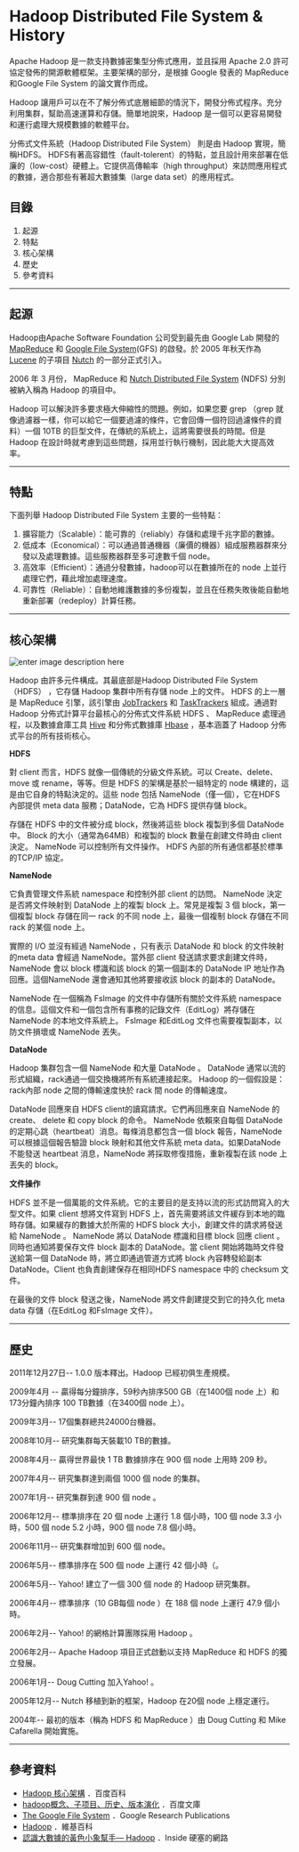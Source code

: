 **Hadoop Distributed File System & History**
=======
Apache Hadoop 是一款支持數據密集型分佈式應用，並且採用 Apache 2.0 許可協定發佈的開源軟體框架。主要架構的部分，是根據 Google 發表的 MapReduce 和Google File System 的論文實作而成。

Hadoop 讓用戶可以在不了解分佈式底層細節的情況下，開發分佈式程序。充分利用集群，幫助高速運算和存儲。簡單地說來，Hadoop 是一個可以更容易開發和運行處理大規模數據的軟體平台。

分佈式文件系統（Hadoop Distributed File System） 則是由 Hadoop 實現，簡稱HDFS。 HDFS有著高容錯性（fault-tolerent）的特點，並且設計用來部署在低廉的（low-cost）硬體上。它提供高傳輸率（high throughput）來訪問應用程式的數據，適合那些有著超大數據集（large data set）的應用程式。

目錄
--
 1. 起源
 2. 特點
 3. 核心架構
 4. 歷史
 5. 參考資料

----------

起源
--
Hadoop由Apache Software Foundation 公司受到最先由 Google Lab 開發的  [MapReduce](https://en.wikipedia.org/wiki/MapReduce) 和 [Google File System](research.google.com/archive/gfs.html)(GFS) 的啟發。於 2005 年秋天作為 [Lucene](https://lucene.apache.org/core/) 的子項目 [Nutch](nutch.apache.org/) 的一部分正式引入。

2006 年 3 月份， MapReduce 和 [Nutch Distributed File System](wiki.apache.org/nutch/NutchDistributedFileSystem) (NDFS) 分別被納入稱為 Hadoop 的項目中。

Hadoop 可以解決許多要求極大伸縮性的問題。例如，如果您要 grep （grep 就像過濾器一樣，你可以給它一個要過濾的條件，它會回傳一個符回過濾條件的資料）一個 10TB 的巨型文件，在傳統的系統上，這將需要很長的時間。但是 Hadoop 在設計時就考慮到這些問題，採用並行執行機制，因此能大大提高效率。

----------


特點
----

下面列舉 Hadoop Distributed File System 主要的一些特點： 

 1. 擴容能力（Scalable）：能可靠的（reliably）存儲和處理千兆字節的數據。
 2. 低成本（Economical）：可以通過普通機器（廉價的機器）組成服務器群來分發以及處理數據。這些服務器群至多可達數千個 node。
 3. 高效率（Efficient）：通過分發數據，hadoop可以在數據所在的 node 上並行處理它們，藉此增加處理速度。
 4. 可靠性（Reliable）：自動地維護數據的多份複製，並且在任務失敗後能自動地重新部署（redeploy）計算任務。

----------
核心架構
----
![enter image description here](https://hadoop.apache.org/docs/r1.2.1/images/hdfsarchitecture.gif)

Hadoop 由許多元件構成。其最底部是Hadoop Distributed File System（HDFS） ，它存儲 Hadoop 集群中所有存儲 node 上的文件。 HDFS 的上一層是 MapReduce 引擎，該引擎由 [JobTrackers](http://wiki.apache.org/hadoop/JobTracker) 和 [TaskTrackers](http://wiki.apache.org/hadoop/TaskTracker) 組成。通過對 Hadoop 分佈式計算平台最核心的分佈式文件系統 HDFS 、 MapReduce 處理過程，以及數據倉庫工具  [Hive](https://hive.apache.org/) 和分佈式數據庫 [Hbase](hbase.apache.org/) ，基本涵蓋了 Hadoop 分佈式平台的所有技術核心。 

**HDFS**

對 client 而言，HDFS 就像一個傳統的分級文件系統。可以 Create、delete、move 或 rename，等等。但是 HDFS 的架構是基於一組特定的 node 構建的，這是由它自身的特點決定的。這些 node 包括 NameNode（僅一個），它在HDFS 內部提供 meta data 服務；DataNode，它為 HDFS 提供存儲 block。

存儲在 HDFS 中的文件被分成 block，然後將這些 block 複製到多個 DataNode 中。 Block 的大小（通常為64MB）和複製的 block 數量在創建文件時由 client 決定。 NameNode 可以控制所有文件操作。 HDFS 內部的所有通信都基於標準的TCP/IP 協定。

**NameNode**

它負責管理文件系統 namespace 和控制外部 client 的訪問。 NameNode 決定是否將文件映射到 DataNode 上的複製 block 上。常見是複製 3 個 block，第一個複製 block 存儲在同一 rack 的不同 node 上，最後一個複制 block 存儲在不同 rack 的某個 node 上。

實際的 I/O 並沒有經過 NameNode ，只有表示 DataNode 和 block 的文件映射的meta data 會經過 NameNode。當外部 client 發送請求要求創建文件時，NameNode 會以 block 標識和該 block 的第一個副本的 DataNode IP 地址作為回應。這個NameNode 還會通知其他將要接收該 block 的副本的 DataNode。

NameNode 在一個稱為 FsImage 的文件中存儲所有關於文件系統 namespace 的信息。這個文件和一個包含所有事務的記錄文件（EditLog）將存儲在 NameNode 的本地文件系統上。 FsImage 和EditLog 文件也需要複製副本，以防文件損壞或 NameNode 丟失。


**DataNode**

Hadoop 集群包含一個 NameNode 和大量 DataNode 。 DataNode 通常以流的形式組織，rack通過一個交換機將所有系統連接起來。 Hadoop 的一個假設是：rack內部 node 之間的傳輸速度快於 rack 間 node 的傳輸速度。

DataNode 回應來自 HDFS client的讀寫請求。它們再回應來自 NameNode 的 create、 delete 和 copy block 的命令。 NameNode 依賴來自每個 DataNode 的定期心跳（heartbeat）消息。每條消息都包含一個 block 報告，NameNode 可以根據這個報告驗證 block 映射和其他文件系統 meta data。如果DataNode 不能發送 heartbeat 消息，NameNode 將採取修復措施，重新複製在該 node 上丟失的 block。

**文件操作**

HDFS 並不是一個萬能的文件系統。它的主要目的是支持以流的形式訪問寫入的大型文件。如果 client 想將文件寫到 HDFS 上，首先需要將該文件緩存到本地的臨時存儲。如果緩存的數據大於所需的 HDFS block 大小，創建文件的請求將發送給  NameNode 。 NameNode 將以 DataNode 標識和目標 block 回應 client 。
同時也通知將要保存文件 block 副本的 DataNode。當 client 開始將臨時文件發送給第一個 DataNode 時，將立即通過管道方式將 block 內容轉發給副本DataNode。Client 也負責創建保存在相同HDFS namespace 中的 checksum 文件。

在最後的文件 block 發送之後，NameNode 將文件創建提交到它的持久化 meta data 存儲（在EditLog 和FsImage 文件）。

----------

歷史
--
2011年12月27日-- 1.0.0 版本釋出。Hadoop 已經初俱生產規模。

2009年4月 -- 贏得每分鐘排序，59秒內排序500 GB（在1400個 node 上）和173分鐘內排序 100 TB數據（在3400個 node 上）。

2009年3月-- 17個集群總共24000台機器。

2008年10月-- 研究集群每天裝載10 TB的數據。

2008年4月-- 贏得世界最快 1 TB 數據排序在 900 個 node 上用時 209 秒。

2007年4月-- 研究集群達到兩個 1000 個 node 的集群。

2007年1月-- 研究集群到達 900 個 node 。

2006年12月-- 標準排序在 20 個 node 上運行 1.8 個小時，100 個 node 3.3 小時，500 個 node 5.2 小時，900 個 node 7.8 個小時。

2006年11月-- 研究集群增加到 600 個 node。

2006年5月-- 標準排序在 500 個 node 上運行 42 個小時（。

2006年5月-- Yahoo! 建立了一個 300 個 node 的 Hadoop 研究集群。

2006年4月-- 標準排序（10 GB每個 node ）在 188 個 node 上運行 47.9 個小時。

2006年2月-- Yahoo! 的網格計算團隊採用 Hadoop 。

2006年2月-- Apache Hadoop 項目正式啟動以支持 MapReduce 和 HDFS 的獨立發展。

2006年1月-- Doug Cutting 加入Yahoo! 。

2005年12月-- Nutch 移植到新的框架，Hadoop 在20個 node 上穩定運行。

2004年-- 最初的版本（稱為 HDFS 和 MapReduce ）由 Doug Cutting 和 Mike Cafarella 開始實施。

----------

參考資料
--
 - [Hadoop 核心架構](http://baike.baidu.com/item/Hadoop) ．百度百科
 - [hadoop概念、子项目、历史、版本演化](http://wenku.baidu.com/view/3dc53793fd0a79563c1e722a) ．百度文庫
 - [The Google File System](http://research.google.com/archive/gfs.html) ．Google Research Publications
 - [Hadoop](ttps://zh.wikipedia.org/zh-tw/Apache_Hadoop)  ．維基百科
 - [認識大數據的黃色小象幫手–– Hadoop](www.inside.com.tw/2015/03/12/big-data-4-hadoop)  ．Inside 硬塞的網路
